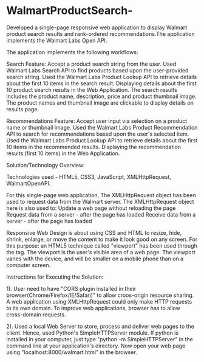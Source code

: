 # WalmartProductSearch-
Developed a single-page responsive web application to display Walmart product search results and rank-ordered recommendations.The application implements the Walmart Labs Open API.

The application implements the following workflows:

Search Feature:
Accept a product search string from the user.
Used Walmart Labs Search API to find products based upon the user-provided search string.
Used the Walmart Labs Product Lookup API to retrieve details about the first 10 items in the search result.
Displaying details about the first 10 product search results in the Web Application.
The search results includes the product name, description, price and product thumbnail image.
The product names and thumbnail image are clickable to display details on results page.

Recommendations Feature:
Accept user input via selection on a product name or thumbnail image.
Used the Walmart Labs Product Recommendation API to search for recommendations based upon the user's selected item.
Used the Walmart Labs Product Lookup API to retrieve details about the first 10 items in the recommended results.
Displaying the recommendation results (first 10 items) in the Web Application.


Solution/Technology Overview:

Technologies used - HTML5, CSS3, JavaScript, XMLHttpRequest, WalmartOpenAPI. 

For this single-page web application, The XMLHttpRequest object has been used to request data from the Walmart server.
The XMLHttpRequest object here is also used to:
Update a web page without reloading the page
Request data from a server - after the page has loaded
Receive data from a server  - after the page has loaded

Responsive Web Design is about using CSS and HTML to resize, hide, shrink, enlarge, or move the content to make it look good on any screen. For this purpose: an HTML5 technique called "viewport" has been used through the <meta> tag.
The viewport is the user's visible area of a web page.
The viewport varies with the device, and will be smaller on a mobile phone than on a computer screen.

Instructions for Executing the Solution: 

1). User need to have "CORS plugin installed in their browser(Chrome/Firefox/IE/Safari)" to allow croos-origin resource sharing.
A web application using XMLHttpRequest could only make HTTP requests to its own domain. To improve web applications, browser has to allow cross-domain requests.

2). Used a local Web Server to store, process and deliver web pages to the client. Hence, used Python's SimpleHTTPServer module.
   If python is installed in your computer, just type "python -m SimpleHTTPServer" in the command line at your application's directory.
   Now open your web page using "localhost:8000/walmart.html" in the browser.




